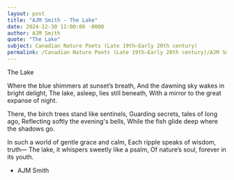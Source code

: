 ```yaml
---
layout: post
title: "AJM Smith - The Lake"
date: 2024-12-30 12:00:00 -0000
author: AJM Smith
quote: "The Lake"
subject: Canadian Nature Poets (Late 19th–Early 20th century)
permalink: /Canadian Nature Poets (Late 19th–Early 20th century)/AJM Smith/AJM Smith - The Lake
---
```


The Lake

Where the blue shimmers at sunset’s breath,
   And the dawning sky wakes in bright delight,
The lake, asleep, lies still beneath,
   With a mirror to the great expanse of night.

There, the birch trees stand like sentinels,
   Guarding secrets, tales of long ago,
Reflecting softly the evening's bells,
   While the fish glide deep where the shadows go.

In such a world of gentle grace and calm,
   Each ripple speaks of wisdom, truth—
The lake, it whispers sweetly like a psalm,
   Of nature’s soul, forever in its youth.

- AJM Smith
